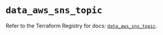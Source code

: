 # `data_aws_sns_topic`

Refer to the Terraform Registry for docs: [`data_aws_sns_topic`](https://registry.terraform.io/providers/hashicorp/aws/6.8.0/docs/data-sources/sns_topic).
